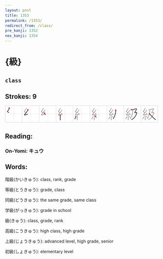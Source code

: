```yaml
---
layout: post
title: 1353
permalink: /1353/
redirect_from: /class/
pre_kanji: 1352
nex_kanji: 1354
---
```


# {級}

## `class`

## Strokes: 9

<div class="stroke"><img src="../images/E7B49A.png" /></div>

## Reading:

### On-Yomi: キュウ

## Words:

階級(かいきゅう): class, rank, grade

等級(とうきゅう): grade, class

同級(どうきゅう): the same grade, same class

学級(がっきゅう): grade in school

級(きゅう): class, grade, rank

高級(こうきゅう): high class, high grade

上級(じょうきゅう): advanced level, high grade, senior

初級(しょきゅう): elementary level
